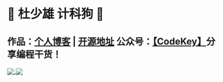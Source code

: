 # 💚 杜少雄 计科狗 💜 

## 作品：<a href="https://www.shaoxiongdu.top" target="_blank">个人博客</a> | <a href="https://github.com/ShaoxiongDu/ShaoxiongDu_Blog" target="_blank">开源地址</a>  公众号：<a href="https://raw.githubusercontent.com/ShaoxiongDu/ShaoxiongDu/main/CodeKey.jpg">【CodeKey】</a>分享编程干货！ 


<a href="https://github.com/shaoxiongdu">
  <img align="center" src="https://github-readme-stats.vercel.app/api/pin/?username=shaoxiongdu" />
</a>
<a href="https://github.com/shaoxiongdu">
  <img align="center" src="https://github-readme-stats.vercel.app/api/pin/?username=shaoxiongdu" />
</a>
